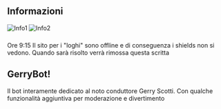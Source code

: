 ## Informazioni
![Info1](https://img.shields.io/badge/Versione%20Bot-v1.7.0-yellow) ![Info2](https://img.shields.io/github/forks/Gerry-Bot/GerryBotDiscord?color=informational&label=Fork%20Repo%20GerryBot&logo=github)
###
Ore 9:15
Il sito per i "loghi" sono offline e di conseguenza i shields non si vedono. Quando sarà risolto verrà rimossa questa scritta
  
## GerryBot!
Il bot interamente dedicato al noto conduttore Gerry Scotti. Con qualche funzionalità aggiuntiva per moderazione e divertimento

